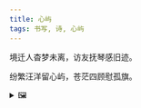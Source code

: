 ```yaml
---
title: 心屿
tags: 书写, 诗, 心屿
---
```


境迁人杳梦未离，访友抚琴感旧迹。

纷繁汪洋留心屿，苍茫四顾慰孤旗。

<details><summary>🖼️</summary>

![](/writings/images/2015-04-04-19-12-xin-yu.JPG)

</details>


